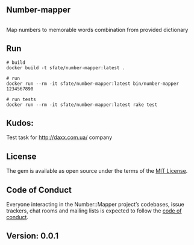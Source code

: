 ## Number-mapper
<a href ='https://travis-ci.org/sfate/daxx-number-mapper'><img src='https://travis-ci.org/sfate/daxx-number-mapper.svg?branch=master' alt='' /></a>

Map numbers to memorable words combination from provided dictionary

## Run

```shell
# build
docker build -t sfate/number-mapper:latest .

# run
docker run --rm -it sfate/number-mapper:latest bin/number-mapper 1234567890

# run tests
docker run --rm -it sfate/number-mapper:latest rake test
```

## Kudos: 
Test task for http://daxx.com.ua/ company

## License

The gem is available as open source under the terms of the [MIT License](http://opensource.org/licenses/MIT).

## Code of Conduct

Everyone interacting in the Number::Mapper project’s codebases, issue trackers, chat rooms and mailing lists is expected to follow the [code of conduct](https://github.com/sfate/daxx-number-mapper/blob/master/CODE_OF_CONDUCT.md).

## Version: 0.0.1
